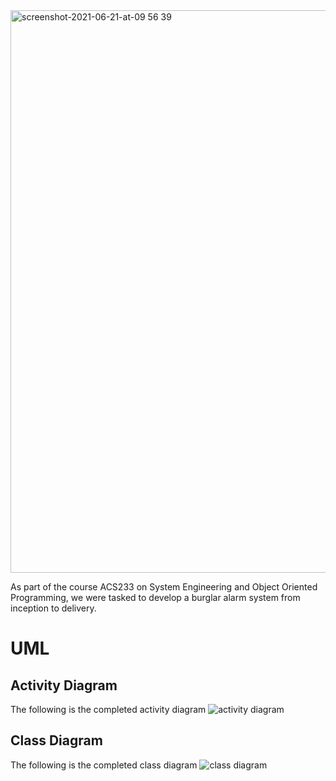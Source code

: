 <img width="900" alt="screenshot-2021-06-21-at-09 56 39" src="https://github.com/sebzuddas/ACS233/assets/62427628/7f0a4163-dca2-4596-b9f0-0986a7a85550">

As part of the course ACS233 on System Engineering and Object Oriented Programming, we were tasked to develop a burglar alarm system from inception to delivery. 

# UML

## Activity Diagram

The following is the completed activity diagram
![activity diagram](docs/acs233-activity-diagram.png)

## Class Diagram
The following is the completed class diagram
![class diagram](docs/acs233-class-diagra.png)







